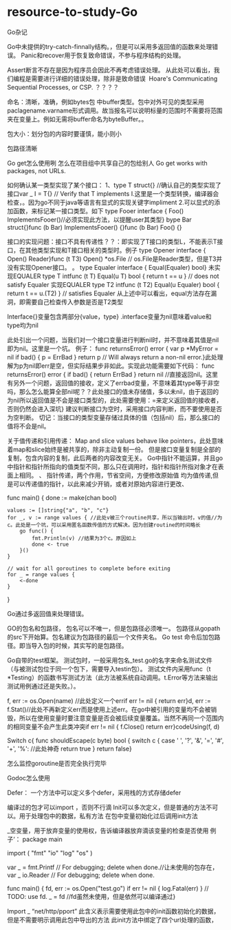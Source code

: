 resource-to-study-Go
====================

Go杂记

Go中未提供的try-catch-finnally结构。，但是可以采用多返回值的函数来处理错误。
Panic和recover用于恢复致命错误，不参与程序结构的处理。


Assert断言不存在是因为程序员会因此不再考虑错误处理。 从此处可以看出，我们编程是需要进行详细的错误处理，除非是致命错误
 Hoare's Communicating Sequential Processes, or CSP. ？？？？

命名：清晰，准确，例如bytes包 中buffer类型。包中对外可见的类型采用  paclagename.varname形式调用。故当报名可以说明标量的范围时不需要将范围夹在变量上。例如无需将buffer命名为byteBuffer。。


包大小：划分包的内容时要谨慎，能小则小


包路径清晰

Go get怎么使用咧   怎么在项目组中共享自己的包给别人
Go get works with packages, not URLs. 


如何确认某一类型实现了某个接口：
1、type T struct{} //确认自己的类型实现了接口var _ I = T{}   // Verify that T implements I.这里是一个类型转换，编译器会检查，。因为go不同于java等语言有显式的实现关键字impliment
2.可以显式的添加函数，来标记某一接口类型。如下
type Fooer interface {    Foo()    ImplementsFooer()//必须实现此方法，以提醒user其类型}
bype Bar struct{}func (b Bar) ImplementsFooer() {}func (b Bar) Foo() {}



接口的实现问题：接口不具有传递性？？：即实现了T接口的类型L，不能表示T接口，在其他类型实现和T接口相关的类型时。例子
type Opener interface {   Open() Reader}func (t T3) Open() *os.File // os.File是Reader类型，但是T3并没有实现Opener接口。
。
type Equaler interface {    Equal(Equaler) bool}
未实现EQUALER
type T intfunc (t T) Equal(u T) bool { return t == u } // does not satisfy Equaler
实现EQUALER
type T2 intfunc (t T2) Equal(u Equaler) bool { return t == u.(T2) }  // satisfies Equaler
从上述中可以看出，equal方法存在漏洞，即需要自己检查传入参数是否是T2类型

Interface{}变量包含两部分{value，type} .interface变量为nil意味着value和type均为nil

此处引出一个问题，当我们对一个接口变量进行判断nil时，并不意味着其值是nil即为nil。这里是一个坑。
例子：
func returnsError() error {	var p *MyError = nil	if bad() {		p = ErrBad	}	return p // Will always return a non-nil error.}此处理解为p为nil即err是空，但实际结果步非如此。实现此功能需要如下代码：
func returnsError() error {	if bad() {		return ErrBad	}	return nil //直接返回nil。这里有另外一个问题，返回值的接收，定义了errbad变量，不意味着其type等于非空吗，那么怎么能算全部nil呢？？此处接口的值未存储值，多以未nil，由于返回的为nil所以返回值是不会是接口类型的，此处需要使用：=来定义返回值的接收者，否则仍然会进入深坑}
建议判断接口为空时，采用接口内容判断，而不要使用是否为空判断。
切记：当接口的类型变量存储过具体的值（包括nil）后，那么接口的值将不会是nil。


关于值传递和引用传递：
Map and slice values behave like pointers，此处意味着map和slice始终是被共享的，除非主动复制一份。
但是接口变量复制是全部的复制，包含内容的复制，此后两者的内容改变无关。
Go中指针不能运算，并且go中指针和指针所指向的值类型不同，那么只在调用时，指针和指针所指对象才在表面上相同。
、
指针传递，两个作用，节省空间，方便修改原始值
均为值传递,但是可以传递值的指针，以此来减少开销，或者对原始内容进行更改、

func main() {
	done := make(chan bool)

	values := []string{"a", "b", "c"}
	for _, v := range values { //此处v被三个routine共享，所以当输出时，v的值//为c。此处是一个坑，可以采用匿名函数传值的方式解决。因为创建routine的时间略长
		go func() {
			fmt.Println(v) //结果为3个c。原因如上
			done <- true
		}()
	}

	// wait for all goroutines to complete before exiting
	for _ = range values {
		<-done
	}
}

Go通过多返回值来处理错误。


GO的包名和包路径， 包名可以不唯一，但是包路径必须唯一。
包路径从gopath的src下开始算。包名建议为包路径的最后一个文件夹名。
Go test 命令后加包路径。即当导入包的时候，其实写的是包路径。



Go自带的test框架。
测试包时，一般采用包名_test.go的名字来命名测试文件（与被测试包位于同一个包下，需要导入testin包）。
测试文件内采用func（t *Testing）的函数书写测试方法（此方法被系统自动调用。t.Error等方法来输出测试用例通过还是失败。）。


f, err := os.Open(name) //此处定义一个errif err != nil {    return err}d, err := f.Stat()//此处不再新定义err而是使用上述err。在go中被引用的变量均不会被销毁，所以在使用变量时要注意变量是否会被后续变量覆盖。当然不再同一个范围内的相同变量不会产生此类冲突if err != nil {    f.Close()    return err}codeUsing(f, d)



Switch c{
func shouldEscape(c byte) bool {    switch c {    case ' ', '?', '&', '=', '#', '+', '%': //此处神奇        return true    }    return false}

怎么监控goroutine是否完全执行完毕

Godoc怎么使用


Defer：
一个方法中可以定义多个defer，采用栈的方式存储defer

编译过的包才可以import ，否则不行滴
Init可以多次定义，但是普通的方法不可以。用于处理包中的数据，私有方法
在包中变量初始化过后调用init方法


_空变量，用于放弃变量的使用权，告诉编译器放弃滴该变量的检查是否使用
例子‘：
package main

import (
    "fmt"
    "io"
    "log"
    "os"
)

var _ = fmt.Printf // For debugging; delete when done.//让未使用的包存在，var _ io.Reader    // For debugging; delete when done.

func main() {
    fd, err := os.Open("test.go")
    if err != nil {
        log.Fatal(err)
    }
    // TODO: use fd.
    _ = fd  //fd虽然未使用，但是依然可以编译通过}

Import _ “net/http/pport” 此含义表示需要使用此包中的init函数初始化的数据，但是不需要明示调用此包中导出的方法
此init方法中绑定了四个url处理的函数，






